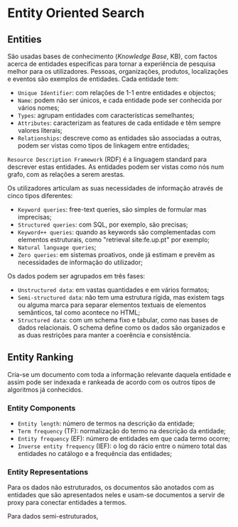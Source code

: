 # Entity Oriented Search

## Entities

São usadas bases de conhecimento (*Knowledge Base*, KB), com factos acerca de entidades específicas para tornar a experiência de pesquisa melhor para os utilizadores. Pessoas, organizações, produtos, localizações e eventos são exemplos de entidades. Cada entidade tem:

- `Unique Identifier`: com relações de 1-1 entre entidades e objectos;
- `Name`: podem não ser únicos, e cada entidade pode ser conhecida por vários nomes;
- `Types`: agrupam entidades com características semelhantes;
- `Attributes`: caracterizam as features de cada entidade e têm sempre valores literais;
- `Relationships`: descreve como as entidades são associadas a outras, podem ser vistas como tipos de linkagem entre entidades;

`Resource Description Framework` (RDF) é a linguagem standard para descrever estas entidades. As entidades podem ser vistas como nós num grafo, com as relações a serem arestas.

Os utilizadores articulam as suas necessidades de informação através de cinco tipos diferentes:

- `Keyword queries`: free-text queries, são simples de formular mas imprecisas;
- `Structured queries`: com SQL, por exemplo, são precisas;
- `Keyword++ queries`: quando as keywords são complementadas com elementos estruturais, como "retrieval site:fe.up.pt" por exemplo;
- `Natural language queries`;
- `Zero queries`: em sistemas proativos, onde já estimam e prevêm as necessidades de informação do utilizador;

Os dados podem ser agrupados em três fases:

- `Unstructured data`: em vastas quantidades e em vários formatos;
- `Semi-structured data`: não tem uma estrutura rígida, mas existem tags ou alguma marca para separar elementos textuais de elementos semânticos, tal como acontece no HTML;
- `Structured data`: com um schema fixo e tabular, como nas bases de dados relacionais. O schema define como os dados são organizados e as duas restrições para manter a coerência e consistência.

## Entity Ranking

Cria-se um documento com toda a informação relevante daquela entidade e assim pode ser indexada e rankeada de acordo com os outros tipos de algoritmos já conhecidos.

### Entity Components

- `Entity length`: número de termos na descrição da entidade;
- `Term frequency` (TF): normalização do termo na descrição da entidade;
- `Entity frequency` (EF): número de entidades em que cada termo ocorre;
- `Inverse entity frequency` (IEF): o log do rácio entre o número total das entidades no catálogo e a frequência das entidades;

### Entity Representations

Para os dados não estruturados, os documentos são anotados com as entidades que são apresentados neles e usam-se documentos a servir de proxy para conectar entidades a termos.

Para dados semi-estruturados, 